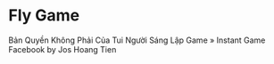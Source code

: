 # Fly Game
Bản Quyền Không Phải Của Tui
Người Sáng Lập Game » Instant Game Facebook by Jos Hoang Tien

